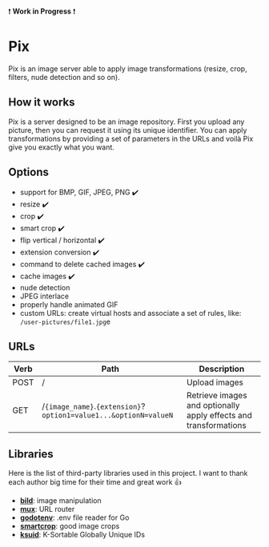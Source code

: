 :exclamation: **Work in Progress** :exclamation:

Pix
===

Pix is an image server able to apply image transformations (resize, crop, filters, nude detection and so on).

How it works
------------

Pix is a server designed to be an image repository. First you upload any picture, then you can request it using its unique identifier. You can apply transformations by providing a set of parameters in the URLs and voilà Pix give you exactly what you want.

Options
-------

* support for BMP, GIF, JPEG, PNG :heavy_check_mark:
* resize :heavy_check_mark:
* crop :heavy_check_mark:
* smart crop :heavy_check_mark:
* flip vertical / horizontal :heavy_check_mark:
* extension conversion :heavy_check_mark:
* command to delete cached images :heavy_check_mark:
* cache images :heavy_check_mark:
* nude detection
* JPEG interlace
* properly handle animated GIF
* custom URLs: create virtual hosts and associate a set of rules, like: `/user-pictures/file1.jpg`e

URLs
----

| Verb | Path | Description |
| ---- | ---- | ----------- |
| POST | /    | Upload images |
| GET  | /`{image_name}`.`{extension}`?`option1=value1...&optionN=valueN` | Retrieve images and optionally apply effects and transformations |

Libraries
---------

Here is the list of third-party libraries used in this project. I want to thank each author big time for their time and great work :+1:

- **[bild](https://github.com/anthonynsimon/bild)**: image manipulation
- **[mux](https://github.com/gorilla/mux)**: URL router
- **[godotenv](https://github.com/joho/godotenv)**: .env file reader for Go
- **[smartcrop](https://github.com/muesli/smartcrop)**: good image crops
- **[ksuid](https://github.com/segmentio/ksuid)**: K-Sortable Globally Unique IDs
